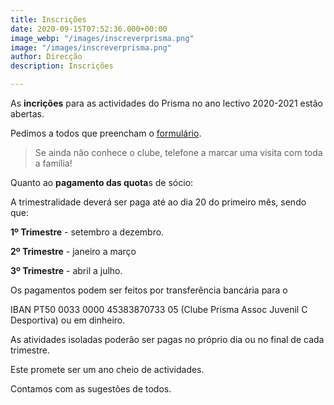```yaml
---
title: Inscrições
date: 2020-09-15T07:52:36.000+00:00
image_webp: "/images/inscreverprisma.png"
image: "/images/inscreverprisma.png"
author: Direcção
description: Inscrições

---
```

As **incrições** para as actividades do Prisma no ano lectivo 2020-2021 estão abertas.

Pedimos a todos que preencham o [formulário](https://forms.gle/7iMyfhwL4BzHTtD9A "Formulário de Inscrição").

> Se ainda não conhece o clube, telefone a marcar uma visita com toda a família!

Quanto ao **pagamento das quota**s de sócio:

A trimestralidade deverá ser paga até ao dia 20 do primeiro mês, sendo que:

**1º Trimestre** - setembro a dezembro.

**2º Trimestre** - janeiro a março

**3º Trimestre** - abril a julho. 

Os pagamentos podem ser feitos por transferência bancária para o 

IBAN PT50 0033 0000 45383870733 05 (Clube Prisma Assoc Juvenil C Desportiva) ou em dinheiro. 

As atividades isoladas poderão ser pagas no próprio dia ou no final de cada trimestre.

  
Este promete ser um ano cheio de actividades.

Contamos com as sugestões de todos.